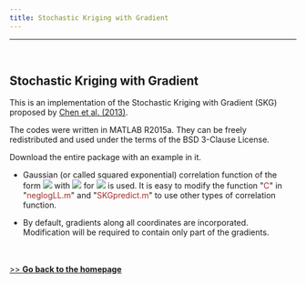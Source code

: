 ```yaml
---
title: Stochastic Kriging with Gradient
---
```

---

&nbsp;    
<!-- insert one empty line -->
<!-- can also use "<a></a>" or "<br><br>"  -->

<!-- 
Markdown Cheatsheet https://github.com/adam-p/markdown-here/wiki/Markdown-Cheatsheet
Mathematical formulae are supported by https://www.codecogs.com/latex/eqneditor.php
-->

## Stochastic Kriging with Gradient
This is an implementation of the Stochastic Kriging with Gradient (SKG) proposed by <a href="https://doi.org/10.1287/opre.1120.1143" target="_blank">Chen et al. (2013)</a>.  

The codes were written in MATLAB R2015a.
They can be freely redistributed and used under the terms of the BSD 3-Clause License.

Download the entire package with an example in it.

* Gaussian (or called squared exponential) correlation function of the form <img src="https://latex.codecogs.com/svg.latex?\inline&space;R(\boldsymbol{x}-\boldsymbol{y};\boldsymbol{\theta&space;})=\textup{exp}(-\sum_{i=1}^{d}\theta_i&space;|x_i-y_i|^2)">
with <img src="https://latex.codecogs.com/svg.latex?\inline&space;\theta_i>0"> for <img src="https://latex.codecogs.com/svg.latex?\inline&space;i=1,\ldots,d"> is used.
It is easy to modify the function "<font color="brown">C</font>" in "<font color="brown">neglogLL.m</font>" and "<font color="brown">SKGpredict.m</font>" to use other types of correlation function.

* By default, gradients along all coordinates are incorporated.
Modification will be required to contain only part of the gradients.

<!-- 
&nbsp;    
## Codes
-->

&nbsp;    
&nbsp;    
[>> **Go back to the homepage**](https://simopt.github.io)
